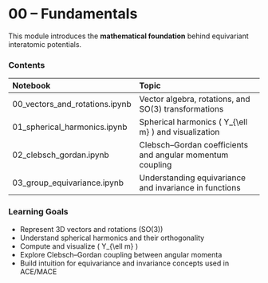# 00 – Fundamentals

This module introduces the **mathematical foundation** behind equivariant interatomic potentials.

### Contents
| Notebook | Topic |
|:--|:--|
| 00_vectors_and_rotations.ipynb | Vector algebra, rotations, and SO(3) transformations |
| 01_spherical_harmonics.ipynb | Spherical harmonics \( Y_{\ell m} \) and visualization |
| 02_clebsch_gordan.ipynb | Clebsch–Gordan coefficients and angular momentum coupling |
| 03_group_equivariance.ipynb | Understanding equivariance and invariance in functions |

### Learning Goals
- Represent 3D vectors and rotations (SO(3))
- Understand spherical harmonics and their orthogonality
- Compute and visualize \( Y_{\ell m} \)
- Explore Clebsch–Gordan coupling between angular momenta
- Build intuition for equivariance and invariance concepts used in ACE/MACE

